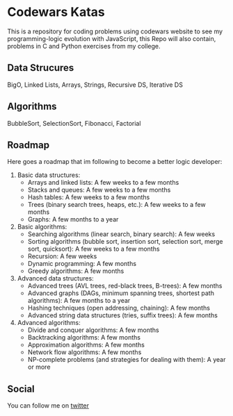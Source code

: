 # Codewars Katas
This is a repository for coding problems using codewars website to see my programming-logic evolution with JavaScript, this Repo will also contain, problems in C and Python exercises from my college.

## Data Strucures

BigO, Linked Lists, Arrays, Strings, Recursive DS, Iterative DS

## Algorithms

BubbleSort, SelectionSort, Fibonacci, Factorial

## Roadmap

Here goes a roadmap that im following to become a better logic developer:

1. Basic data structures:
    - Arrays and linked lists: A few weeks to a few months
    - Stacks and queues: A few weeks to a few months
    - Hash tables: A few weeks to a few months
    - Trees (binary search trees, heaps, etc.): A few weeks to a few months
    - Graphs: A few months to a year
2. Basic algorithms:
    - Searching algorithms (linear search, binary search): A few weeks
    - Sorting algorithms (bubble sort, insertion sort, selection sort, merge sort, quicksort): A few weeks to a few months
    - Recursion: A few weeks
    - Dynamic programming: A few months
    - Greedy algorithms: A few months
3. Advanced data structures:
    - Advanced trees (AVL trees, red-black trees, B-trees): A few months
    - Advanced graphs (DAGs, minimum spanning trees, shortest path algorithms): A few months to a year
    - Hashing techniques (open addressing, chaining): A few months
    - Advanced string data structures (tries, suffix trees): A few months
4. Advanced algorithms:
    - Divide and conquer algorithms: A few months
    - Backtracking algorithms: A few months
    - Approximation algorithms: A few months
    - Network flow algorithms: A few months
    - NP-complete problems (and strategies for dealing with them): A year or more

## Social

You can follow me on [twitter](https://twitter.com/lcscostadev)